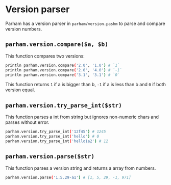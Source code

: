 # Version parser
Parham has a version parser in `parham/version.pashm` to parse and compare version numbers.

## `parham.version.compare($a, $b)`
This function compares two versions:

```bash
println parham.version.compare('2.0', '1.0') # `1`
println parham.version.compare('2.0', '4.0') # `-1`
println parham.version.compare('3.1', '3.1') # `0`
```

This function returns `1` if a is bigger than b, `-1` if a is less than b and `0` if both version equal.

## `parham.version.try_parse_int($str)`
This function parses a int from string but ignores non-numeric chars and parses without error.

```bash
parham.version.try_parse_int('12f45') # 1245
parham.version.try_parse_int('hello') # 0
parham.version.try_parse_int('hello1a2') # 12
```

## `parham.version.parse($str)`
This function parses a version string and returns a array from numbers.

```bash
parham.version.parse('1.5.29-a1') # [1, 5, 29, -1, 971]
```
